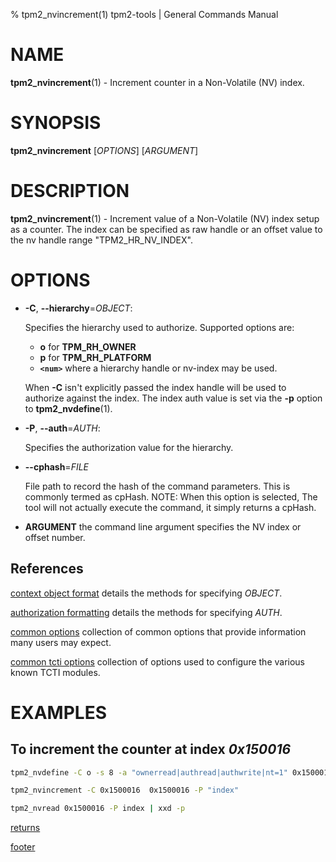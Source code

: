 % tpm2_nvincrement(1) tpm2-tools | General Commands Manual

# NAME

**tpm2_nvincrement**(1) - Increment counter in a Non-Volatile (NV) index.

# SYNOPSIS

**tpm2_nvincrement** [*OPTIONS*] [*ARGUMENT*]

# DESCRIPTION

**tpm2_nvincrement**(1) - Increment value of a Non-Volatile (NV) index setup as
a counter. The index can be specified as raw handle or an offset value to the nv
handle range "TPM2_HR_NV_INDEX".

# OPTIONS

  * **-C**, **\--hierarchy**=_OBJECT_:

    Specifies the hierarchy used to authorize.
    Supported options are:
      * **o** for **TPM_RH_OWNER**
      * **p** for **TPM_RH_PLATFORM**
      * **`<num>`** where a hierarchy handle or nv-index may be used.

    When **-C** isn't explicitly passed the index handle will be used to
    authorize against the index. The index auth value is set via the
    **-p** option to **tpm2_nvdefine**(1).

  * **-P**, **\--auth**=_AUTH_:

    Specifies the authorization value for the hierarchy.

  * **\--cphash**=_FILE_

    File path to record the hash of the command parameters. This is commonly
    termed as cpHash. NOTE: When this option is selected, The tool will not
    actually execute the command, it simply returns a cpHash.

  * **ARGUMENT** the command line argument specifies the NV index or offset
    number.

## References

[context object format](common/ctxobj.md) details the methods for specifying
_OBJECT_.

[authorization formatting](common/authorizations.md) details the methods for
specifying _AUTH_.

[common options](common/options.md) collection of common options that provide
information many users may expect.

[common tcti options](common/tcti.md) collection of options used to configure
the various known TCTI modules.

# EXAMPLES

## To increment the counter at index *0x150016*

```bash
tpm2_nvdefine -C o -s 8 -a "ownerread|authread|authwrite|nt=1" 0x1500016 -p index

tpm2_nvincrement -C 0x1500016  0x1500016 -P "index"

tpm2_nvread 0x1500016 -P index | xxd -p
```

[returns](common/returns.md)

[footer](common/footer.md)

